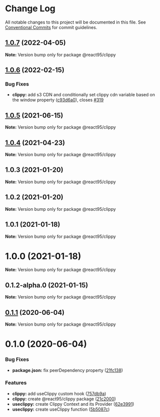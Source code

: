 # Change Log

All notable changes to this project will be documented in this file.
See [Conventional Commits](https://conventionalcommits.org) for commit guidelines.

## [1.0.7](https://github.com/React95/React95/compare/@react95/clippy@1.0.6...@react95/clippy@1.0.7) (2022-04-05)

**Note:** Version bump only for package @react95/clippy





## [1.0.6](https://github.com/React95/React95/compare/@react95/clippy@1.0.5...@react95/clippy@1.0.6) (2022-02-15)


### Bug Fixes

* **clippy:** add s3 CDN and conditionally set clippy cdn variable based on the window property ([c93d6a0](https://github.com/React95/React95/commit/c93d6a07c570666a4c19215ec43f72f3983133d9)), closes [#319](https://github.com/React95/React95/issues/319)





## [1.0.5](https://github.com/React95/React95/compare/@react95/clippy@1.0.4...@react95/clippy@1.0.5) (2021-06-15)

**Note:** Version bump only for package @react95/clippy





## [1.0.4](https://github.com/React95/React95/compare/@react95/clippy@1.0.3...@react95/clippy@1.0.4) (2021-04-23)

**Note:** Version bump only for package @react95/clippy





## 1.0.3 (2021-01-20)

**Note:** Version bump only for package @react95/clippy





## 1.0.2 (2021-01-20)

**Note:** Version bump only for package @react95/clippy





## 1.0.1 (2021-01-18)

**Note:** Version bump only for package @react95/clippy





# 1.0.0 (2021-01-18)

**Note:** Version bump only for package @react95/clippy





## 0.1.2-alpha.0 (2021-01-15)

**Note:** Version bump only for package @react95/clippy





## [0.1.1](https://github.com/React95/React95/compare/@react95/clippy@0.1.0...@react95/clippy@0.1.1) (2020-06-04)

**Note:** Version bump only for package @react95/clippy





# 0.1.0 (2020-06-04)


### Bug Fixes

* **package.json:** fix peerDependency property ([21fc138](https://github.com/React95/React95/commit/21fc1381909c6165664264e400687103afda397d))


### Features

* **clippy:** add useClippy custom hook ([757db9a](https://github.com/React95/React95/commit/757db9a97015ef420ed705a38b91a0a1923f4bda))
* **clippy:** create @react95/clippy package ([21c2000](https://github.com/React95/React95/commit/21c2000e3ea5a9f142ef83801384790cb06634e2))
* **useclippy:** create Clippy Context and its Provider ([62e3991](https://github.com/React95/React95/commit/62e39918b1128530945a564a535c01072e4239bf))
* **useclippy:** create useClippy function ([5b5087c](https://github.com/React95/React95/commit/5b5087c369782273930aec12787a925ae77e454b))
